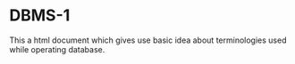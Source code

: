 # DBMS-1
This a html document which gives use basic idea about terminologies used while operating database.
